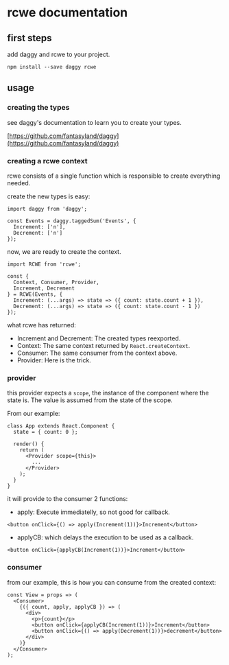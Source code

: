 # rcwe documentation

## first steps

add daggy and rcwe to your project.

    npm install --save daggy rcwe

## usage

### creating the types

see daggy's documentation to learn you to create your types.

[https://github.com/fantasyland/daggy](https://github.com/fantasyland/daggy)

### creating a rcwe context

rcwe consists of a single function which is responsible to create
everything needed.

create the new types is easy:

```
import daggy from 'daggy';

const Events = daggy.taggedSum('Events', {
  Increment: ['n'],
  Decrement: ['n']
});
```

now, we are ready to create the context.

```
import RCWE from 'rcwe';

const {
  Context, Consumer, Provider,
  Increment, Decrement
} = RCWE(Events, {
  Increment: (...args) => state => ({ count: state.count + 1 }),
  Decrement: (...args) => state => ({ count: state.count - 1 })
});
```

what rcwe has returned:

- Increment and Decrement: The created types reexported.
- Context: The same context returned by `React.createContext`.
- Consumer: The same consumer from the context above.
- Provider: Here is the trick.

### provider

this provider expects a `scope`, the instance of the component where the state
is. The value is assumed from the state of the scope.

From our example:

```
class App extends React.Component {
  state = { count: 0 };

  render() {
    return (
      <Provider scope={this}>
        ...
      </Provider>
    );
  }
}
```

it will provide to the consumer 2 functions:

- apply: Execute immediatelly, so not good for callback.

```
<button onClick={() => apply(Increment(1))}>Increment</button>
```

- applyCB: which delays the execution to be used as a callback.

```
<button onClick={applyCB(Increment(1))}>Increment</button>
```

### consumer

from our example, this is how you can consume from the created context:

```
const View = props => (
  <Consumer>
    {({ count, apply, applyCB }) => (
      <div>
        <p>{count}</p>
        <button onClick={applyCB(Increment(1))}>Increment</button>
        <button onClick={() => apply(Decrement(1))}>decrement</button>
      </div>
    )}
  </Consumer>
);
```
